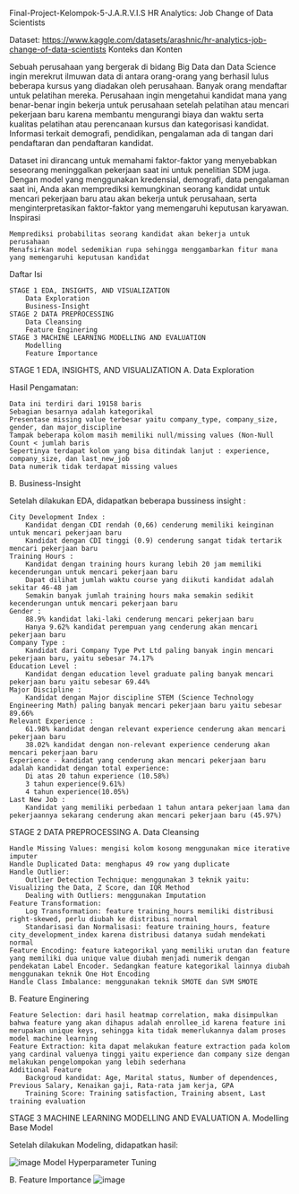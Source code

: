 Final-Project-Kelompok-5-J.A.R.V.I.S
HR Analytics: Job Change of Data Scientists

Dataset: https://www.kaggle.com/datasets/arashnic/hr-analytics-job-change-of-data-scientists
Konteks dan Konten

Sebuah perusahaan yang bergerak di bidang Big Data dan Data Science ingin merekrut ilmuwan data di antara orang-orang yang berhasil lulus beberapa kursus yang diadakan oleh perusahaan. Banyak orang mendaftar untuk pelatihan mereka. Perusahaan ingin mengetahui kandidat mana yang benar-benar ingin bekerja untuk perusahaan setelah pelatihan atau mencari pekerjaan baru karena membantu mengurangi biaya dan waktu serta kualitas pelatihan atau perencanaan kursus dan kategorisasi kandidat. Informasi terkait demografi, pendidikan, pengalaman ada di tangan dari pendaftaran dan pendaftaran kandidat.

Dataset ini dirancang untuk memahami faktor-faktor yang menyebabkan seseorang meninggalkan pekerjaan saat ini untuk penelitian SDM juga. Dengan model yang menggunakan kredensial, demografi, data pengalaman saat ini, Anda akan memprediksi kemungkinan seorang kandidat untuk mencari pekerjaan baru atau akan bekerja untuk perusahaan, serta menginterpretasikan faktor-faktor yang memengaruhi keputusan karyawan.
Inspirasi

    Memprediksi probabilitas seorang kandidat akan bekerja untuk perusahaan
    Menafsirkan model sedemikian rupa sehingga menggambarkan fitur mana yang memengaruhi keputusan kandidat

Daftar Isi

    STAGE 1 EDA, INSIGHTS, AND VISUALIZATION
        Data Exploration
        Business-Insight
    STAGE 2 DATA PREPROCESSING
        Data Cleansing
        Feature Enginering
    STAGE 3 MACHINE LEARNING MODELLING AND EVALUATION
        Modelling
        Feature Importance

STAGE 1 EDA, INSIGHTS, AND VISUALIZATION
A. Data Exploration

Hasil Pengamatan:

    Data ini terdiri dari 19158 baris
    Sebagian besarnya adalah kategorikal
    Presentase missing value terbesar yaitu company_type, company_size, gender, dan major_discipline
    Tampak beberapa kolom masih memiliki null/missing values (Non-Null Count < jumlah baris
    Sepertinya terdapat kolom yang bisa ditindak lanjut : experience, company_size, dan last_new_job
    Data numerik tidak terdapat missing values

B. Business-Insight

Setelah dilakukan EDA, didapatkan beberapa bussiness insight :

    City Development Index :
        Kandidat dengan CDI rendah (0,66) cenderung memiliki keinginan untuk mencari pekerjaan baru
        Kandidat dengan CDI tinggi (0.9) cenderung sangat tidak tertarik mencari pekerjaan baru
    Training Hours :
        Kandidat dengan training hours kurang lebih 20 jam memiliki kecenderungan untuk mencari pekerjaan baru
        Dapat dilihat jumlah waktu course yang diikuti kandidat adalah sekitar 46-48 jam
        Semakin banyak jumlah training hours maka semakin sedikit kecenderungan untuk mencari pekerjaan baru
    Gender :
        88.9% kandidat laki-laki cenderung mencari pekerjaan baru
        Hanya 9.62% kandidat perempuan yang cenderung akan mencari pekerjaan baru
    Company Type :
        Kandidat dari Company Type Pvt Ltd paling banyak ingin mencari pekerjaan baru, yaitu sebesar 74.17%
    Education Level :
        Kandidat dengan education level graduate paling banyak mencari pekerjaan baru yaitu sebesar 69.44%
    Major Discipline :
        Kandidat dengan Major discipline STEM (Science Technology Engineering Math) paling banyak mencari pekerjaan baru yaitu sebesar 89.66%
    Relevant Experience :
        61.98% kandidat dengan relevant experience cenderung akan mencari pekerjaan baru
        38.02% kandidat dengan non-relevant experience cenderung akan mencari pekerjaan baru
    Experience - kandidat yang cenderung akan mencari pekerjaan baru adalah kandidat dengan total experience:
        Di atas 20 tahun experience (10.58%)
        3 tahun experience(9.61%)
        4 tahun experience(10.05%)
    Last New Job :
        Kandidat yang memiliki perbedaan 1 tahun antara pekerjaan lama dan pekerjaannya sekarang cenderung akan mencari pekerjaan baru (45.97%)

STAGE 2 DATA PREPROCESSING
A. Data Cleansing

    Handle Missing Values: mengisi kolom kosong menggunakan mice iterative imputer
    Handle Duplicated Data: menghapus 49 row yang duplicate
    Handle Outlier:
        Outlier Detection Technique: menggunakan 3 teknik yaitu: Visualizing the Data, Z Score, dan IQR Method
        Dealing with Outliers: menggunakan Imputation
    Feature Transformation:
        Log Transformation: feature training_hours memiliki distribusi right-skewed, perlu diubah ke distribusi normal
        Standarisasi dan Normalisasi: feature training_hours, feature city_development_index karena distribusi datanya sudah mendekati normal
    Feature Encoding: feature kategorikal yang memiliki urutan dan feature yang memiliki dua unique value diubah menjadi numerik dengan pendekatan Label Encoder. Sedangkan feature kategorikal lainnya diubah menggunakan teknik One Hot Encoding
    Handle Class Imbalance: menggunakan teknik SMOTE dan SVM SMOTE

B. Feature Enginering

    Feature Selection: dari hasil heatmap correlation, maka disimpulkan bahwa feature yang akan dihapus adalah enrollee_id karena feature ini merupakan unique keys, sehingga kita tidak memerlukannya dalam proses model machine learning
    Feature Extraction: kita dapat melakukan feature extraction pada kolom yang cardinal valuenya tinggi yaitu experience dan company size dengan melakukan pengelompokan yang lebih sederhana
    Additional Feature
        Backgroud kandidat: Age, Marital status, Number of dependences, Previous Salary, Kenaikan gaji, Rata-rata jam kerja, GPA
        Training Score: Training satisfaction, Training absent, Last training evaluation

STAGE 3 MACHINE LEARNING MODELLING AND EVALUATION
A. Modelling
Base Model

Setelah dilakukan Modeling, didapatkan hasil:

  ![image](https://user-images.githubusercontent.com/84758353/180401623-74442e41-0269-4de0-9c0f-f51c6da24563.png)
Model Hyperparameter Tuning



B. Feature Importance
![image](https://user-images.githubusercontent.com/84758353/180401902-3b9bc045-8d7d-4e52-b635-3c3c26cbcb5a.png)
